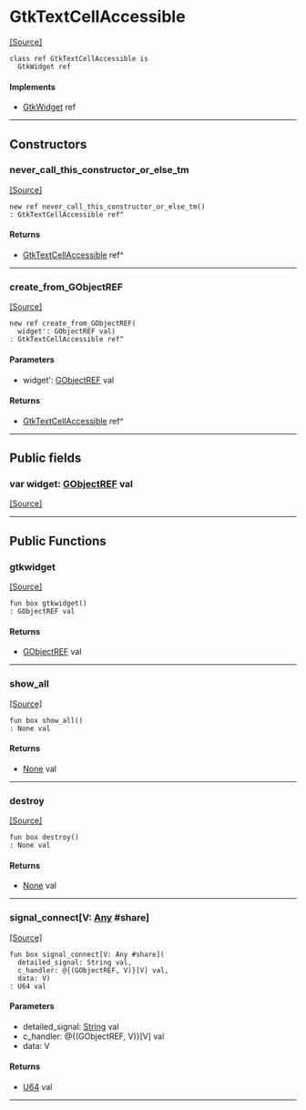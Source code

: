 # GtkTextCellAccessible
<span class="source-link">[[Source]](src/gtk3/GtkTextCellAccessible.md#L6)</span>
```pony
class ref GtkTextCellAccessible is
  GtkWidget ref
```

#### Implements

* [GtkWidget](gtk3-GtkWidget.md) ref

---

## Constructors

### never_call_this_constructor_or_else_tm
<span class="source-link">[[Source]](src/gtk3/GtkTextCellAccessible.md#L10)</span>


```pony
new ref never_call_this_constructor_or_else_tm()
: GtkTextCellAccessible ref^
```

#### Returns

* [GtkTextCellAccessible](gtk3-GtkTextCellAccessible.md) ref^

---

### create_from_GObjectREF
<span class="source-link">[[Source]](src/gtk3/GtkTextCellAccessible.md#L13)</span>


```pony
new ref create_from_GObjectREF(
  widget': GObjectREF val)
: GtkTextCellAccessible ref^
```
#### Parameters

*   widget': [GObjectREF](gtk3-..-gobject-GObjectREF.md) val

#### Returns

* [GtkTextCellAccessible](gtk3-GtkTextCellAccessible.md) ref^

---

## Public fields

### var widget: [GObjectREF](gtk3-..-gobject-GObjectREF.md) val
<span class="source-link">[[Source]](src/gtk3/GtkTextCellAccessible.md#L7)</span>



---

## Public Functions

### gtkwidget
<span class="source-link">[[Source]](src/gtk3/GtkTextCellAccessible.md#L9)</span>


```pony
fun box gtkwidget()
: GObjectREF val
```

#### Returns

* [GObjectREF](gtk3-..-gobject-GObjectREF.md) val

---

### show_all
<span class="source-link">[[Source]](src/gtk3/GtkWidget.md#L4)</span>


```pony
fun box show_all()
: None val
```

#### Returns

* [None](builtin-None.md) val

---

### destroy
<span class="source-link">[[Source]](src/gtk3/GtkWidget.md#L10)</span>


```pony
fun box destroy()
: None val
```

#### Returns

* [None](builtin-None.md) val

---

### signal_connect\[V: [Any](builtin-Any.md) #share\]
<span class="source-link">[[Source]](src/gtk3/GtkWidget.md#L13)</span>


```pony
fun box signal_connect[V: Any #share](
  detailed_signal: String val,
  c_handler: @{(GObjectREF, V)}[V] val,
  data: V)
: U64 val
```
#### Parameters

*   detailed_signal: [String](builtin-String.md) val
*   c_handler: @{(GObjectREF, V)}[V] val
*   data: V

#### Returns

* [U64](builtin-U64.md) val

---


